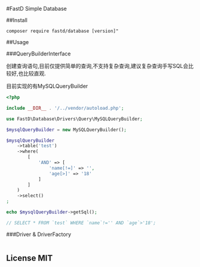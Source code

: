 #FastD Simple Database

##Install 

```
composer require fastd/database [version]"
```

##Usage

###QueryBuilderInterface

创建查询语句,目前仅提供简单的查询,不支持复杂查询,建议复杂查询手写SQL会比较好,也比较直观.

目前实现的有MySQLQueryBuilder

```php
<?php

include __DIR__ . '/../vendor/autoload.php';

use FastD\Database\Drivers\Query\MySQLQueryBuilder;

$mysqlQueryBuilder = new MySQLQueryBuilder();

$mysqlQueryBuilder
    ->table('test')
    ->where(
        [
            'AND' => [
                'name[!=]' => '',
                'age[>]' => '18'
            ]
        ]
    )
    ->select()
;

echo $mysqlQueryBuilder->getSql();

// SELECT * FROM `test` WHERE `name`!='' AND `age`>'18';
```

###Driver & DriverFactory

```php


```

## License MIT